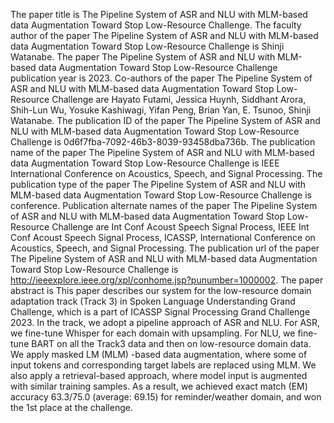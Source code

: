 The paper title is The Pipeline System of ASR and NLU with MLM-based data Augmentation Toward Stop Low-Resource Challenge.
The faculty author of the paper The Pipeline System of ASR and NLU with MLM-based data Augmentation Toward Stop Low-Resource Challenge is Shinji Watanabe.
The paper The Pipeline System of ASR and NLU with MLM-based data Augmentation Toward Stop Low-Resource Challenge publication year is 2023.
Co-authors of the paper The Pipeline System of ASR and NLU with MLM-based data Augmentation Toward Stop Low-Resource Challenge are Hayato Futami, Jessica Huynh, Siddhant Arora, Shih-Lun Wu, Yosuke Kashiwagi, Yifan Peng, Brian Yan, E. Tsunoo, Shinji Watanabe.
The publication ID of the paper The Pipeline System of ASR and NLU with MLM-based data Augmentation Toward Stop Low-Resource Challenge is 0d6f7fba-7092-46b3-8039-93458dba736b.
The publication name of the paper The Pipeline System of ASR and NLU with MLM-based data Augmentation Toward Stop Low-Resource Challenge is IEEE International Conference on Acoustics, Speech, and Signal Processing.
The publication type of the paper The Pipeline System of ASR and NLU with MLM-based data Augmentation Toward Stop Low-Resource Challenge is conference.
Publication alternate names of the paper The Pipeline System of ASR and NLU with MLM-based data Augmentation Toward Stop Low-Resource Challenge are Int Conf Acoust Speech Signal Process, IEEE Int Conf Acoust Speech Signal Process, ICASSP, International Conference on Acoustics, Speech, and Signal Processing.
The publication url of the paper The Pipeline System of ASR and NLU with MLM-based data Augmentation Toward Stop Low-Resource Challenge is http://ieeexplore.ieee.org/xpl/conhome.jsp?punumber=1000002.
The paper abstract is This paper describes our system for the low-resource domain adaptation track (Track 3) in Spoken Language Understanding Grand Challenge, which is a part of ICASSP Signal Processing Grand Challenge 2023. In the track, we adopt a pipeline approach of ASR and NLU. For ASR, we fine-tune Whisper for each domain with upsampling. For NLU, we fine-tune BART on all the Track3 data and then on low-resource domain data. We apply masked LM (MLM) -based data augmentation, where some of input tokens and corresponding target labels are replaced using MLM. We also apply a retrieval-based approach, where model input is augmented with similar training samples. As a result, we achieved exact match (EM) accuracy 63.3/75.0 (average: 69.15) for reminder/weather domain, and won the 1st place at the challenge.
